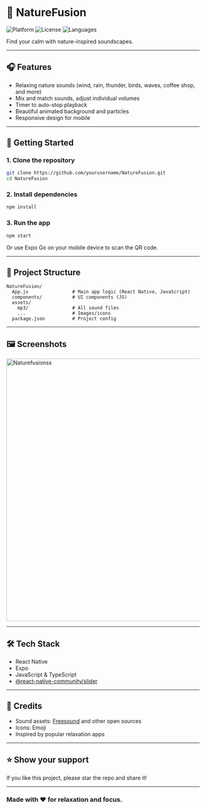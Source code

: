 # 🌿 NatureFusion

![Platform](https://img.shields.io/badge/platform-react--native-blue)
![License](https://img.shields.io/badge/license-MIT-green)
![Languages](https://img.shields.io/github/languages/top/yourusername/NatureFusion)

Find your calm with nature-inspired soundscapes.

---

## 🎧 Features

- Relaxing nature sounds (wind, rain, thunder, birds, waves, coffee shop, and more)
- Mix and match sounds, adjust individual volumes
- Timer to auto-stop playback
- Beautiful animated background and particles
- Responsive design for mobile

---

## 🚀 Getting Started

### 1. Clone the repository
```sh
git clone https://github.com/yourusername/NatureFusion.git
cd NatureFusion
```

### 2. Install dependencies
```sh
npm install
```

### 3. Run the app
```sh
npm start
```
Or use Expo Go on your mobile device to scan the QR code.

---

## 📁 Project Structure

```
NatureFusion/
  App.js                # Main app logic (React Native, JavaScript)
  components/           # UI components (JS)
  assets/
    mp3/                # All sound files
    ...                 # Images/icons
  package.json          # Project config
```

---

## 🖼️ Screenshots

<img width="1365" height="684" alt="Naturefusionss" src="https://github.com/user-attachments/assets/4937466d-11d0-45ce-bc4e-493b2562da38" />


---

## 🛠️ Tech Stack

- React Native
- Expo
- JavaScript & TypeScript
- [@react-native-community/slider](https://github.com/callstack/react-native-slider)

---

## 🙏 Credits

- Sound assets: [Freesound](https://pixabay.com/) and other open sources
- Icons: Emoji
- Inspired by popular relaxation apps
---

## ⭐️ Show your support

If you like this project, please star the repo and share it!

---

### Made with ❤️ for relaxation and focus. 
